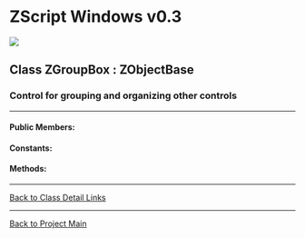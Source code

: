 # ZScript Windows v0.3

![](https://github.com/Saican/ZSWin/blob/master/README/ZSWin_Logo.png)

## Class ZGroupBox : ZObjectBase
### Control for grouping and organizing other controls

------------

#### Public Members:

#### Constants:

#### Methods:


------------


[Back to Class Detail Links](https://github.com/Saican/ZSWin/blob/master/README/03%20-%20Classes.md)

------------


[Back to Project Main](https://github.com/Saican/ZSWin "Back to Project Main")
